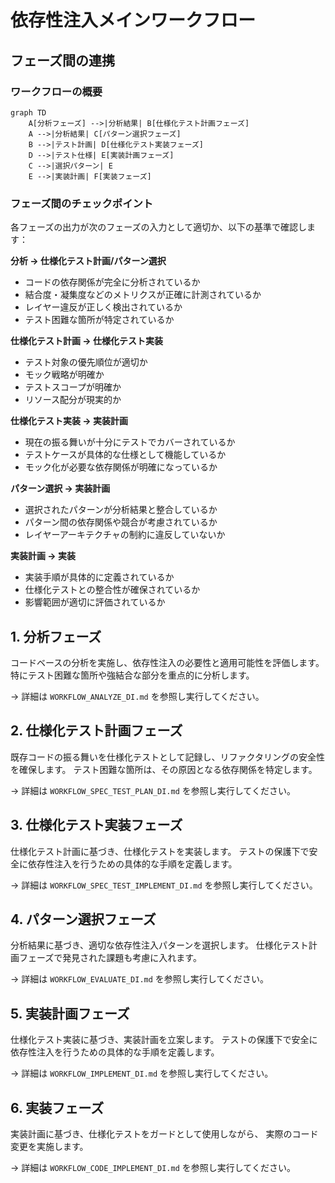 # 依存性注入メインワークフロー

## フェーズ間の連携

### ワークフローの概要
```mermaid
graph TD
    A[分析フェーズ] -->|分析結果| B[仕様化テスト計画フェーズ]
    A -->|分析結果| C[パターン選択フェーズ]
    B -->|テスト計画| D[仕様化テスト実装フェーズ]
    D -->|テスト仕様| E[実装計画フェーズ]
    C -->|選択パターン| E
    E -->|実装計画| F[実装フェーズ]
```

### フェーズ間のチェックポイント

各フェーズの出力が次のフェーズの入力として適切か、以下の基準で確認します：

**分析 → 仕様化テスト計画/パターン選択**
- コードの依存関係が完全に分析されているか
- 結合度・凝集度などのメトリクスが正確に計測されているか
- レイヤー違反が正しく検出されているか
- テスト困難な箇所が特定されているか

**仕様化テスト計画 → 仕様化テスト実装**
- テスト対象の優先順位が適切か
- モック戦略が明確か
- テストスコープが明確か
- リソース配分が現実的か

**仕様化テスト実装 → 実装計画**
- 現在の振る舞いが十分にテストでカバーされているか
- テストケースが具体的な仕様として機能しているか
- モック化が必要な依存関係が明確になっているか

**パターン選択 → 実装計画**
- 選択されたパターンが分析結果と整合しているか
- パターン間の依存関係や競合が考慮されているか
- レイヤーアーキテクチャの制約に違反していないか

**実装計画 → 実装**
- 実装手順が具体的に定義されているか
- 仕様化テストとの整合性が確保されているか
- 影響範囲が適切に評価されているか

## 1. 分析フェーズ

コードベースの分析を実施し、依存性注入の必要性と適用可能性を評価します。
特にテスト困難な箇所や強結合な部分を重点的に分析します。

→ 詳細は `WORKFLOW_ANALYZE_DI.md` を参照し実行してください。

## 2. 仕様化テスト計画フェーズ

既存コードの振る舞いを仕様化テストとして記録し、リファクタリングの安全性を確保します。
テスト困難な箇所は、その原因となる依存関係を特定します。

→ 詳細は `WORKFLOW_SPEC_TEST_PLAN_DI.md` を参照し実行してください。

## 3. 仕様化テスト実装フェーズ

仕様化テスト計画に基づき、仕様化テストを実装します。
テストの保護下で安全に依存性注入を行うための具体的な手順を定義します。

→ 詳細は `WORKFLOW_SPEC_TEST_IMPLEMENT_DI.md` を参照し実行してください。

## 4. パターン選択フェーズ

分析結果に基づき、適切な依存性注入パターンを選択します。
仕様化テスト計画フェーズで発見された課題も考慮に入れます。

→ 詳細は `WORKFLOW_EVALUATE_DI.md` を参照し実行してください。

## 5. 実装計画フェーズ

仕様化テスト実装に基づき、実装計画を立案します。
テストの保護下で安全に依存性注入を行うための具体的な手順を定義します。

→ 詳細は `WORKFLOW_IMPLEMENT_DI.md` を参照し実行してください。

## 6. 実装フェーズ

実装計画に基づき、仕様化テストをガードとして使用しながら、
実際のコード変更を実施します。

→ 詳細は `WORKFLOW_CODE_IMPLEMENT_DI.md` を参照し実行してください。 